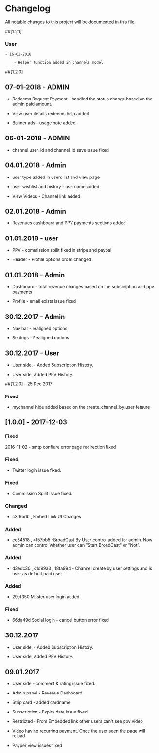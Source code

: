 # Changelog

All notable changes to this project will be documented in this file.


##[1.2.1] 

### User

	- 16-01-2018

		- Helper function added in channels model 

##[1.2.0]

## 07-01-2018 - ADMIN 

- Redeems Request Payment - handled the status change based on the admin paid amount.

- View user details redeems help added

- Banner ads - usage note added


## 06-01-2018 - ADMIN 

- channel user_id and channel_id save issue fixed

## 04.01.2018 - Admin 

- user type added in users list and view page

- user wishlist and history - username added

- View Videos - Channel link added


## 02.01.2018 - Admin 

- Revenues dashboard and PPV payments sections added 

## 01.01.2018 - user 

- PPV - commission spilit fixed in stripe and paypal 

- Header - Profile options order changed

## 01.01.2018 - Admin 

- Dashboard - total revenue changes based on the subscription and ppv payments

- Profile - email exists issue fixed 


## 30.12.2017 - Admin 

- Nav bar - realigned options 

- Settings - Realigned options 


## 30.12.2017 - User 

- User side, - Added Subscription History.

- User side, Added PPV History.


##[1.2.0] - 25 Dec 2017

### Fixed 

- mychannel hide added based on the create_channel_by_user fetaure

## [1.0.0] - 2017-12-03

### Fixed


2016-11-02 - smtp confiure error page redirection fixed 

### Fixed

- Twitter login issue fixed.

### Fixed

- Commission Spilit Issue fixed.

### Changed 

- c3f6bdb , Embed Link UI Changes

### Added

- ee34518 , 4f57bb5 -BroadCast By User control added for admin. Now admin can control whether user can "Start BroadCast" or "Not".

### Added

- d3edc30 , c1d99a3 , 18fa994 - Channel create by user settings and is user as default paid user 

### Added 

- 29cf350 Master user login added 

### Fixed

- 66da49d Social login - cancel button error fixed



## 30.12.2017

- User side, - Added Subscription History.

- User side, Added PPV History.

## 09.01.2017

- User side - comment & rating issue fixed.

- Admin panel - Revenue Dashboard 

- Strip card - added cardname

- Subscription - Expiry date issue fixed

- Restricted - From Embedded link other users can't see ppv video 

- Video having recurring payment. Once the user seen the page will reload

- Payper view issues fixed